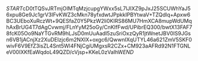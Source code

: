 $START$cD0tTQSvJRTmjOIMTqMzjcupgYWxx5sL7lJIXZ9pJxJ25SCUWhYaJ56xpu8Ge9Jc1grV3IFvKWZ3cMkn78yfxdwtJPpkkIPBYtwaV+TZQdlq+Apxw6BC3UEboXuRczWt+9QESfaZ0Y5PkzW2li0KIRS86MU7HmXCA8mupWdUMqhAxBrUG4T7dAgCvwmj/FLnYyM25oGy/CnKIfFwd/UPibrEQ300/bwtX13FAF78fcK05Oo9NaYTGvRM9hLJsD0mUuAadI5zuSriOxzQyR1jtWnetJBV0IS9JGsn6VB1jACnjXz2XuDEIzjc6m2NXIX+oxgc6/QwwnIXqUTYL46a621ZmV5SKF0wivF6V9EfZ3isZL4Snt5Wl4FNjCgiUMgxsR2CZx+CM923aAFRd92N1FTGNLeV00IXKfEaWqdoL49QZD/cVjsp+KKeL0zVaIhW$END$
